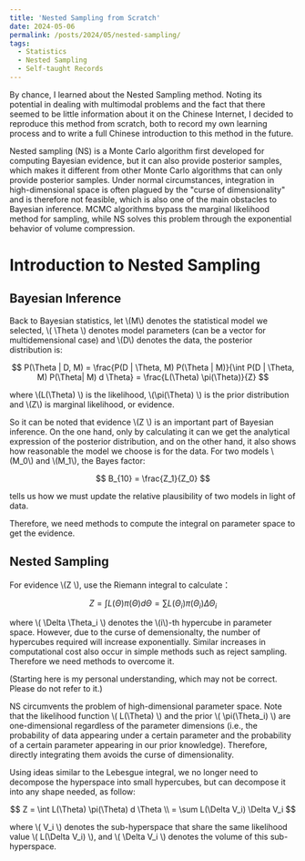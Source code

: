 ```yaml
---
title: 'Nested Sampling from Scratch'
date: 2024-05-06
permalink: /posts/2024/05/nested-sampling/
tags:
  - Statistics
  - Nested Sampling
  - Self-taught Records
---
```


By chance, I learned about the Nested Sampling method. Noting its potential in dealing with multimodal problems and the fact that there seemed to be little information about it on the Chinese Internet, I decided to reproduce this method from scratch, both to record my own learning process and to write a full Chinese introduction to this method in the future.

Nested sampling (NS) is a Monte Carlo algorithm first developed for computing Bayesian evidence, but it can also provide posterior samples, which makes it different from other Monte Carlo algorithms that can only provide posterior samples. Under normal circumstances, integration in high-dimensional space is often plagued by the "curse of dimensionality" and is therefore not feasible, which is also one of the main obstacles to Bayesian inference. MCMC algorithms bypass the marginal likelihood method for sampling, while NS solves this problem through the exponential behavior of volume compression.

Introduction to Nested Sampling
======

Bayesian Inference
------

Back to Bayesian statistics, let \\(M\\) denotes the statistical model we selected, \\( \Theta \\) denotes model parameters (can be a vector for multidemensional case) and \\(D\\) denotes the data, the posterior distribution is:

$$
P(\Theta | D, M) = \frac{P(D | \Theta, M) P(\Theta | M)}{\int P(D | \Theta, M) P(\Theta| M) d \Theta} = \frac{L(\Theta) \pi(\Theta)}{Z}
$$

where \\(L(\Theta) \\) is the likelihood, \\(\pi(\Theta) \\) is the prior distribution and \\(Z\\) is marginal likelihood, or evidence.

So it can be noted that evidence \\(Z \\) is an important part of Bayesian inference. On the one hand, only by calculating it can we get the analytical expression of the posterior distribution, and on the other hand, it also shows how reasonable the model we choose is for the data. For two models \\(M_0\\) and \\(M_1\\), the Bayes factor:

$$
B_{10} = \frac{Z_1}{Z_0}
$$

tells us how we must update the relative plausibility of two models in light of data.

Therefore, we need methods to compute the integral on parameter space to get the evidence.

Nested Sampling
------

For evidence \\(Z \\), use the Riemann integral to calculate：

$$
Z = \int L(\Theta) \pi(\Theta) d \Theta = \sum L(\Theta_i) \pi(\Theta_i) \Delta \Theta_i
$$

where \\( \Delta \Theta_i \\) denotes the \\(i\\)-th hypercube in parameter space. However, due to the curse of demensionalty, the number of hypercubes required will increase exponentially. Similar increases in computational cost also occur in simple methods such as reject sampling. Therefore we need methods to overcome it.

(Starting here is my personal understanding, which may not be correct. Please do not refer to it.)

NS circumvents the problem of high-dimensional parameter space. Note that the likelihood function \\( L(\Theta) \\) and the prior \\( \pi(\Theta_i) \\) are one-dimensional regardless of the parameter dimensions (i.e., the probability of data appearing under a certain parameter and the probability of a certain parameter appearing in our prior knowledge). Therefore, directly integrating them avoids the curse of dimensionality.

Using ideas similar to the Lebesgue integral, we no longer need to decompose the hyperspace into small hypercubes, but can decompose it into any shape needed, as follow:

$$
Z = \int L(\Theta) \pi(\Theta) d \Theta \\
= \sum L(\Delta V_i) \Delta V_i
$$

where \\( V_i \\) denotes the sub-hyperspace that share the same likelihood value \\( L(\Delta V_i) \\), and \\( \Delta V_i \\) denotes the volume of this sub-hyperspace.
